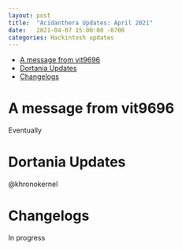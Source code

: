 ```yaml
---
layout: post
title:  "Acidanthera Updates: April 2021"
date:   2021-04-07 15:00:00 -0700
categories: Hackintosh updates
---
```


* [A message from vit9696](#a-message-from-vit9696)
* [Dortania Updates](#dortania-updates)
* [Changelogs](#changelogs)

# A message from vit9696

Eventually

# Dortania Updates

@khronokernel

# Changelogs

In progress

